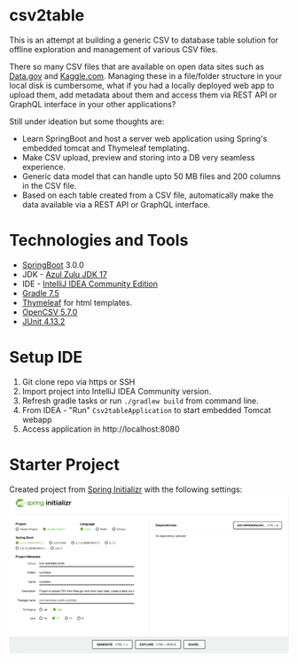 # csv2table
This is an attempt at building a generic CSV to database table solution for offline exploration and management of various CSV files. 

There so many CSV files that are available on open data sites such as [Data.gov](https://data.gov/) and [Kaggle.com](https://www.kaggle.com/datasets). Managing these in a file/folder structure in your local disk is cumbersome, what if you had a locally deployed web app to upload them, add metadata about them and access them via REST API or GraphQL interface in your other applications?

Still under ideation but some thoughts are:
* Learn SpringBoot and host a server web application using Spring's embedded tomcat and Thymeleaf templating.
* Make CSV upload, preview and storing into a DB very seamless experience.
* Generic data model that can handle upto 50 MB files and 200 columns in the CSV file.
* Based on each table created from a CSV file, automatically make the data available via a REST API or GraphQL interface.

# Technologies and Tools
* [SpringBoot](https://spring.io/projects/spring-boot) 3.0.0 
* JDK - [Azul Zulu JDK 17](https://www.azul.com/downloads/?package=jdk#download-openjdk)
* IDE - [IntelliJ IDEA Community Edition](https://www.jetbrains.com/idea/download/)
* [Gradle 7.5](https://docs.gradle.org/7.5/release-notes.html)
* [Thymeleaf](https://www.thymeleaf.org/) for html templates.
* [OpenCSV 5.7.0](http://opencsv.sourceforge.net/)
* [JUnit 4.13.2](https://github.com/junit-team/junit4/blob/HEAD/doc/ReleaseNotes4.13.2.md)

# Setup IDE
1. Git clone repo via https or SSH
2. Import project into IntelliJ IDEA Community version.
3. Refresh gradle tasks or run `./gradlew build` from command line.
4. From IDEA - "Run" `Csv2tableApplication` to start embedded Tomcat webapp
5. Access application in http://localhost:8080

# Starter Project
Created project from [Spring Initializr](https://start.spring.io/) with the following settings:
![spring initialize settings](assets//spring_inializr_config.png)